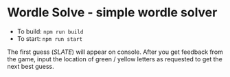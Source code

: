 # Wordle Solve - simple wordle solver

- To build: `npm run build`
- To start: `npm run start`

The first guess (*SLATE*) will appear on console. After you get feedback from the game, input the location of green / yellow letters as requested to get the next best guess.
